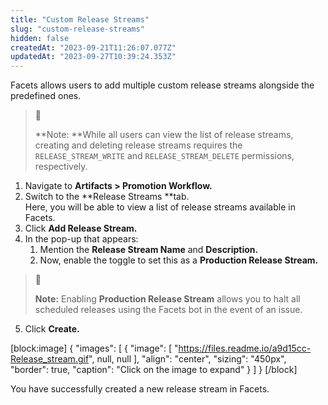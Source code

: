 ```yaml
---
title: "Custom Release Streams"
slug: "custom-release-streams"
hidden: false
createdAt: "2023-09-21T11:26:07.077Z"
updatedAt: "2023-09-27T10:39:24.353Z"
---
```

Facets allows users to add multiple custom release streams alongside the predefined ones.

> 📘 
> 
> **Note: **While all users can view the list of release streams, creating and deleting release streams requires the `RELEASE_STREAM_WRITE` and `RELEASE_STREAM_DELETE` permissions, respectively.

1. Navigate to **Artifacts > Promotion Workflow.**
2. Switch to the **Release Streams **tab.  
   Here, you will be able to view a list of release streams available in Facets.
3. Click **Add Release Stream.**
4. In the pop-up that appears:
   1. Mention the **Release Stream Name** and **Description.**
   2. Now, enable the toggle to set this as a **Production Release Stream.**

> 📘 
> 
> **Note:** Enabling **Production Release Stream** allows you to halt all scheduled releases using the Facets bot in the event of an issue.

5. Click **Create.**

[block:image]
{
  "images": [
    {
      "image": [
        "https://files.readme.io/a9d15cc-Release_stream.gif",
        null,
        null
      ],
      "align": "center",
      "sizing": "450px",
      "border": true,
      "caption": "Click on the image to expand"
    }
  ]
}
[/block]


You have successfully created a new release stream in Facets.